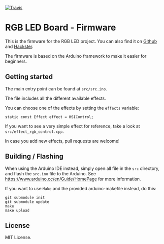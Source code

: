 [![Travis](https://img.shields.io/travis/coredump-ch/rgb-led-firmware/master.svg)](https://travis-ci.org/coredump-ch/rgb-led-firmware )
# RGB LED Board - Firmware

This is the firmware for the RGB LED project. You can also find it on
[Github][0] and [Hackster][1].

The firmware is based on the Arduino framework to make it easier for beginners.

## Getting started

The main entry point can be found at `src/src.ino`.

The file includes all the different available effects.

You can choose one of the effects by setting the `effects` variable:

    static const Effect effect = HSIControl;

If you want to see a very simple effect for reference, take a look at
`src/effect_rgb_control.cpp`.

In case you add new effects, pull requests are welcome!

## Building / Flashing

When using the Arduino IDE instead, simply open all file in the `src`
directory, and flash the `src.ino` file to the Arduino. See
https://www.arduino.cc/en/Guide/HomePage for more information.

If you want to use `Make` and the provided arduino-makefile instead, do this:

    git submodule init
    git submodule update
    make
    make upload

## License

MIT License.

[0]: https://github.com/coredump-ch/rgb-led
[1]: https://www.hackster.io/2460/arduino-controlled-rgb-led-strip
